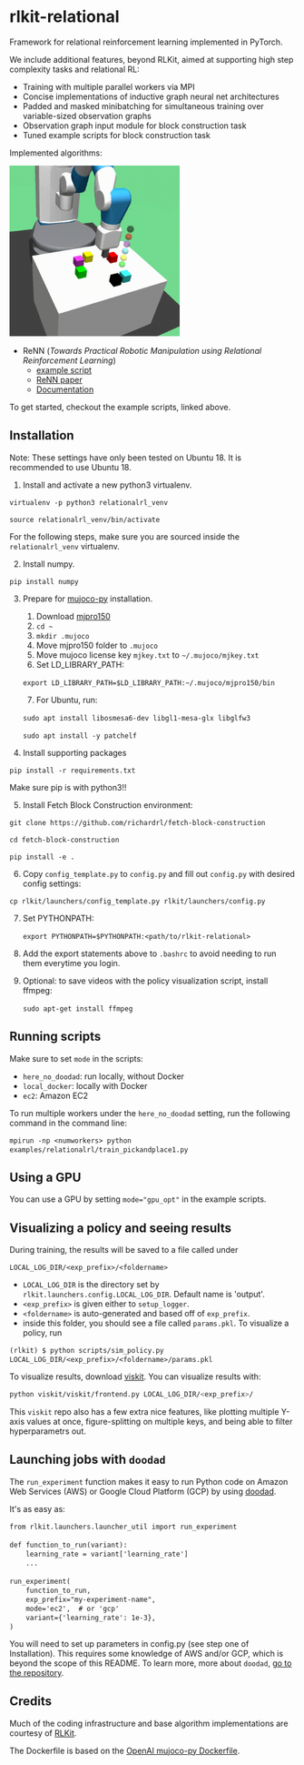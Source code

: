 # rlkit-relational
Framework for relational reinforcement learning implemented in PyTorch. 

We include additional features, beyond RLKit, aimed at supporting high step complexity tasks and relational RL:
- Training with multiple parallel workers via MPI
- Concise implementations of inductive graph neural net architectures
- Padded and masked minibatching for simultaneous training over variable-sized observation graphs
- Observation graph input module for block construction task
- Tuned example scripts for block construction task

Implemented algorithms:

<img src="docs/images/stack6_29.gif" width="300"/>

 - ReNN (*Towards Practical Robotic Manipulation using Relational Reinforcement Learning*)
    - [example script](examples/relationalrl/train_pickandplace1.py)
    - [ReNN paper](#)
    - [Documentation](docs/ReNN.md)

To get started, checkout the example scripts, linked above.

## Installation

Note: These settings have only been tested on Ubuntu 18. It is recommended to use Ubuntu 18. 

1. Install and activate a new python3 virtualenv.
```
virtualenv -p python3 relationalrl_venv
```

```
source relationalrl_venv/bin/activate
```

For the following steps, make sure you are sourced inside the `relationalrl_venv` virtualenv.

2. Install numpy.
```
pip install numpy
```
3. Prepare for [mujoco-py](https://github.com/openai/mujoco-py) installation.
    1. Download [mjpro150](https://www.roboti.us/index.html)
    2. `cd ~`
    3. `mkdir .mujoco`
    4. Move mjpro150 folder to `.mujoco`
    5. Move mujoco license key `mjkey.txt` to `~/.mujoco/mjkey.txt`
    6. Set LD_LIBRARY_PATH:
    
    `export LD_LIBRARY_PATH=$LD_LIBRARY_PATH:~/.mujoco/mjpro150/bin`

    7. For Ubuntu, run:
    
    `sudo apt install libosmesa6-dev libgl1-mesa-glx libglfw3`
    
    `sudo apt install -y patchelf`

4. Install supporting packages
```
pip install -r requirements.txt
```

Make sure pip is with python3!!

5. Install Fetch Block Construction environment: 
```
git clone https://github.com/richardrl/fetch-block-construction
```

```
cd fetch-block-construction
```

```
pip install -e .
```

6. Copy `config_template.py` to `config.py` and fill out `config.py` with desired config settings:
```
cp rlkit/launchers/config_template.py rlkit/launchers/config.py
```

7. Set PYTHONPATH:

    `export PYTHONPATH=$PYTHONPATH:<path/to/rlkit-relational>`
    
8. Add the export statements above to `.bashrc` to avoid needing to run them everytime you login. 

9. Optional: to save videos with the policy visualization script, install ffmpeg:

    `sudo apt-get install ffmpeg`

## Running scripts
Make sure to set `mode` in the scripts:
- `here_no_doodad`: run locally, without Docker
- `local_docker`: locally with Docker
- `ec2`: Amazon EC2

To run multiple workers under the `here_no_doodad` setting, run the following command in the command line:
```
mpirun -np <numworkers> python examples/relationalrl/train_pickandplace1.py
```

## Using a GPU
You can use a GPU by setting
`mode="gpu_opt"` in the example scripts.

## Visualizing a policy and seeing results
During training, the results will be saved to a file called under
```
LOCAL_LOG_DIR/<exp_prefix>/<foldername>
```
 - `LOCAL_LOG_DIR` is the directory set by `rlkit.launchers.config.LOCAL_LOG_DIR`. Default name is 'output'.
 - `<exp_prefix>` is given either to `setup_logger`.
 - `<foldername>` is auto-generated and based off of `exp_prefix`.
 - inside this folder, you should see a file called `params.pkl`. To visualize a policy, run

```
(rlkit) $ python scripts/sim_policy.py LOCAL_LOG_DIR/<exp_prefix>/<foldername>/params.pkl
```

To visualize results, download [viskit](https://github.com/vitchyr/viskit). You can visualize results with:
```bash
python viskit/viskit/frontend.py LOCAL_LOG_DIR/<exp_prefix>/
```
This `viskit` repo also has a few extra nice features, like plotting multiple Y-axis values at once, figure-splitting on multiple keys, and being able to filter hyperparametrs out.

## Launching jobs with `doodad`
The `run_experiment` function makes it easy to run Python code on Amazon Web
Services (AWS) or Google Cloud Platform (GCP) by using
[doodad](https://github.com/justinjfu/doodad/).

It's as easy as:
```
from rlkit.launchers.launcher_util import run_experiment

def function_to_run(variant):
    learning_rate = variant['learning_rate']
    ...

run_experiment(
    function_to_run,
    exp_prefix="my-experiment-name",
    mode='ec2',  # or 'gcp'
    variant={'learning_rate': 1e-3},
)
```
You will need to set up parameters in config.py (see step one of Installation).
This requires some knowledge of AWS and/or GCP, which is beyond the scope of
this README.
To learn more, more about `doodad`, [go to the repository](https://github.com/justinjfu/doodad/).

## Credits
Much of the coding infrastructure and base algorithm implementations are courtesy of [RLKit](https://github.com/vitchyr/rlkit).

The Dockerfile is based on the [OpenAI mujoco-py Dockerfile](https://github.com/openai/mujoco-py/blob/master/Dockerfile).
